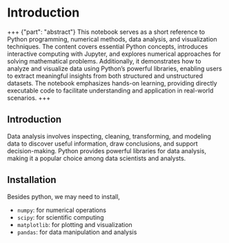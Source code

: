 # Introduction

+++ {"part": "abstract"}
This notebook serves as a short reference to Python programming, numerical methods, data analysis, and visualization techniques. The content covers essential Python concepts, introduces interactive computing with Jupyter, and explores numerical approaches for solving mathematical problems. Additionally, it demonstrates how to analyze and visualize data using Python’s powerful libraries, enabling users to extract meaningful insights from both structured and unstructured datasets. The notebook emphasizes hands-on learning, providing directly executable code to facilitate understanding and application in real-world scenarios.
+++

## Introduction

Data analysis involves inspecting, cleaning, transforming, and modeling data to discover useful information, draw conclusions, and support decision-making. Python provides powerful libraries for data analysis, making it a popular choice among data scientists and analysts.

## Installation

Besides python, we may need to install,

- `numpy`: for numerical operations
- `scipy`: for scientific computing
- `matplotlib`: for plotting and visualization  
- `pandas`: for data manipulation and analysis
